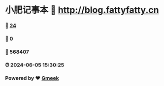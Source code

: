 # 小肥记事本 :link: http://blog.fattyfatty.cn 
### :page_facing_up: [24](http://blog.fattyfatty.cn/tag.html) 
### :speech_balloon: 0 
### :hibiscus: 568407 
### :alarm_clock: 2024-06-05 15:30:25 
### Powered by :heart: [Gmeek](https://github.com/Meekdai/Gmeek)
